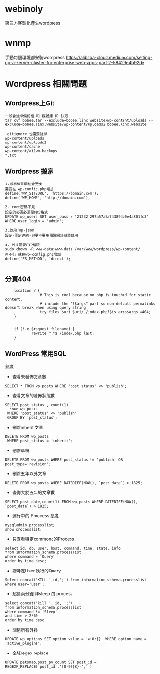 # webinoly
第三方客製化產生wordpress

# wnmp
手動每個環境都安裝wordpress
https://alibaba-cloud.medium.com/setting-up-a-server-cluster-for-enterprise-web-apps-part-2-58429e4b92de

# Wordpress 相關問題

## Wordpress上Git
```
一般會濾掉備份檔 和 媒體庫 和 快取
tar cvf bobee.tar --exclude=bobee.linx.website/wp-content/uploads --exclude=bobee.linx.website/wp-content/uploads2 bobee.linx.website

.gitignore 也需要濾掉
wp-content/uploads
wp-content/uploads2
wp-content/cache
wp-content/ai1wm-backups
*.txt
```
## Wordpress 搬家
```
1.搬家如果網址會更換
需要在 wp-config.php增加
define('WP_SITEURL', 'https://domain.com');
define('WP_HOME', 'http://domain.com');

2. root密碼不見
設定的密碼必須是MD5格式
UPDATE wp_users SET user_pass = '21232f297a57a5a743894a0e4a801fc3' WHERE user_login = 'admin';

3.啟用 Wp-json
設定-固定連結-只要不要用預設網址就能啟用

4. 外掛需要FTP權限
sudo chown -R www-data:www-data /var/www/wordpress/wp-content/
再不行 就在wp-config.php增加
define('FS_METHOD', 'direct');


```
## 分頁404
```
    location / {
                # This is cool because no php is touched for static content.
                # include the "?$args" part so non-default permalinks doesn't break when using query string
                try_files $uri $uri/ /index.php?$is_args$args =404;
    }


    if (!-e $request_filename) {
            rewrite ^.*$ /index.php last;
    }
```

## WordPress 常用SQL
[參考](https://www.seeksunslowly.com/clean-wordpress-mysql-wp_posts-data-sc)
* 查看未發佈文章數
```
SELECT * FROM wp_posts WHERE 'post_status' <> 'publish';
```
* 查看文章的發佈狀態數
```
SELECT post_status , count(1)
  FROM wp_posts
 WHERE 'post_status' <> 'publish'
 GROUP BY 'post_status';
```
* 刪除inherit 文章
```
DELETE FROM wp_posts
 WHERE post_status = 'inherit';

```
* 刪除草稿
```
DELETE FROM wp_posts WHERE post_status != 'publish' OR post_type='revision';
```
* 刪除五年以外文章
```
DELETE FROM wp_posts WHERE DATEDIFF(NOW(), `post_date`) > 1825;
```
* 查詢大於五年的文章數
```
SELECT post_date,count(1) FROM wp_posts WHERE DATEDIFF(NOW(), `post_date`) > 1825;
```

* 運行中的 Proccess
[參考](https://www.centos.bz/2017/08/mysql-show-processlist-intro/)
```
mysqladmin processlist;
show processlist;
```
* 只查看特定commond的Process
```
select id, db, user, host, command, time, state, info
from information_schema.processlist
where command = 'Query'
order by time desc;
```

* 撈特定User 執行的Query
```
Select concat('KILL ',id,';') from information_schema.processlist where user='user';
```
* 超過兩分鐘 非sleep 的 process
```
select concat('kill ', id, ';')
from information_schema.processlist
where command != 'Sleep'
and time > 2*60
order by time desc 
```
* 關閉所有外掛
```
UPDATE wp_options SET option_value = 'a:0:{}' WHERE option_name = 'active_plugins';
```

* 全域regex replace
```
UPDATE petsmao.post_pv_count SET post_id = REGEXP_REPLACE(`post_id`,'[0-9]{8}-','')
```
